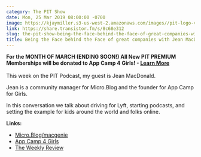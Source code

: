 ```yaml
---
category: The PIT Show
date: Mon, 25 Mar 2019 08:00:00 -0700
image: https://kjaymiller.s3-us-west-2.amazonaws.com/images//pit-logo-v5.jpg
link: https://share.transistor.fm/s/8c68e312
slug: the-pit-show-being-the-face-behind-the-face-of-great-companies-with-jean-macdonald-macgenie
title: Being the Face behind the Face of great companies with Jean MacDonald (@macgenie)
---
```


<p><strong>For the MONTH OF MARCH (ENDING SOON!) All New PIT PREMIUM Memberships will be donated to App Camp 4 Girls! - </strong><a href="https://productivityintech.com/blog/pit-loves-ac4g"><strong>Learn More</strong></a><strong><br /></strong><br />This week on the PIT Podcast, my guest is Jean MacDonald. </p><p>Jean is a community manager for Micro.Blog and the founder for App Camp for Girls.</p><p>In this conversation we talk about driving for Lyft, starting podcasts, and setting the example for kids around the world and folks online. </p><p><strong>Links:</strong></p><ul>
<li><a href="https://micro.blog/macgenie">Micro.Blog/macgenie</a></li>
<li><a href="https://appcamp4girls.com">App Camp 4 Girls</a></li>
<li><a href="https://theweeklyreview.fm">The Weekly Review</a></li>
</ul>